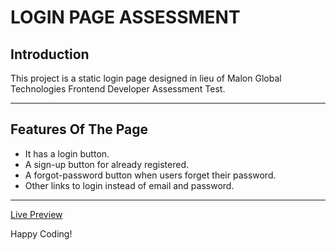# LOGIN PAGE ASSESSMENT

## Introduction

This project is a static login page designed in lieu of Malon Global Technologies Frontend Developer Assessment Test.

---

## Features Of The Page

- It has a login button.
- A sign-up button for already registered.
- A forgot-password button when users forget their password.
- Other links to login instead of email and password.

---

[Live Preview](https://malonlogin.netlify.app/)

Happy Coding!
